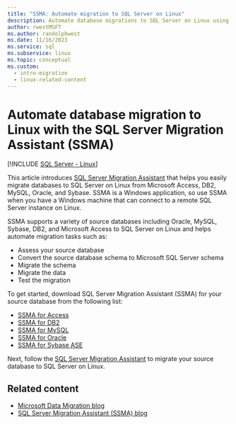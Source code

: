 ```yaml
---
title: "SSMA: Automate migration to SQL Server on Linux"
description: Automate database migrations to SQL Server on Linux using SQL Server Migration Assistant (SSMA) for Microsoft Access, DB2, MySQL, Oracle and Sybase.
author: rwestMSFT
ms.author: randolphwest
ms.date: 11/16/2023
ms.service: sql
ms.subservice: linux
ms.topic: conceptual
ms.custom:
  - intro-migration
  - linux-related-content
---
```

# Automate database migration to Linux with the SQL Server Migration Assistant (SSMA)

[!INCLUDE [SQL Server - Linux](../includes/applies-to-version/sql-linux.md)]

This article introduces [SQL Server Migration Assistant](../ssma/sql-server-migration-assistant.md) that helps you easily migrate databases to SQL Server on Linux from Microsoft Access, DB2, MySQL, Oracle, and Sybase. SSMA is a Windows application, so use SSMA when you have a Windows machine that can connect to a remote SQL Server instance on Linux.

SSMA supports a variety of source databases including Oracle, MySQL, Sybase, DB2, and Microsoft Access to SQL Server on Linux and helps automate migration tasks such as:

- Assess your source database
- Convert the source database schema to Microsoft SQL Server schema
- Migrate the schema
- Migrate the data
- Test the migration

To get started, download SQL Server Migration Assistant (SSMA) for your source database from the following list:

- [SSMA for Access](https://aka.ms/ssmaforaccess)
- [SSMA for DB2](https://aka.ms/ssmafordb2)
- [SSMA for MySQL](https://aka.ms/ssmaformysql)
- [SSMA for Oracle](https://aka.ms/ssmafororacle)
- [SSMA for Sybase ASE](https://aka.ms/ssmaforsybase)

Next, follow the [SQL Server Migration Assistant](../ssma/sql-server-migration-assistant.md) to migrate your source database to SQL Server on Linux.

## Related content

- [Microsoft Data Migration blog](https://blogs.msdn.microsoft.com/datamigration)
- [SQL Server Migration Assistant (SSMA) blog](/archive/blogs/ssma/)
